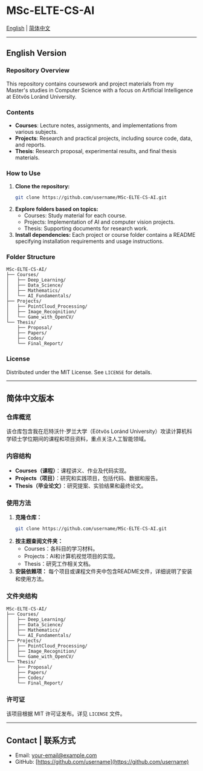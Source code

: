 # MSc-ELTE-CS-AI

[English](README.md#english-version) | [简体中文](README.md#chinese-version)

---

<div id="english-version"></div>

## English Version

### **Repository Overview**
This repository contains coursework and project materials from my Master's studies in Computer Science with a focus on Artificial Intelligence at Eötvös Loránd University.

### **Contents**
- **Courses**: Lecture notes, assignments, and implementations from various subjects.
- **Projects**: Research and practical projects, including source code, data, and reports.
- **Thesis**: Research proposal, experimental results, and final thesis materials.

### **How to Use**
1. **Clone the repository:**
   ```bash
   git clone https://github.com/username/MSc-ELTE-CS-AI.git
   ```
2. **Explore folders based on topics:**
   - Courses: Study material for each course.
   - Projects: Implementation of AI and computer vision projects.
   - Thesis: Supporting documents for research work.
3. **Install dependencies:** Each project or course folder contains a README specifying installation requirements and usage instructions.

### **Folder Structure**
```
MSc-ELTE-CS-AI/
├── Courses/
│   ├── Deep_Learning/
│   ├── Data_Science/
│   ├── Mathematics/
│   └── AI_Fundamentals/
├── Projects/
│   ├── PointCloud_Processing/
│   ├── Image_Recognition/
│   └── Game_with_OpenCV/
└── Thesis/
    ├── Proposal/
    ├── Papers/
    ├── Codes/
    └── Final_Report/
```

### **License**
Distributed under the MIT License. See `LICENSE` for details.

---

<div id="chinese-version"></div>

## 简体中文版本

### **仓库概览**
该仓库包含我在厄特沃什·罗兰大学（Eötvös Loránd University）攻读计算机科学硕士学位期间的课程和项目资料，重点关注人工智能领域。

### **内容结构**
- **Courses（课程）**：课程讲义、作业及代码实现。
- **Projects（项目）**：研究和实践项目，包括代码、数据和报告。
- **Thesis（毕业论文）**：研究提案、实验结果和最终论文。

### **使用方法**
1. **克隆仓库：**
   ```bash
   git clone https://github.com/username/MSc-ELTE-CS-AI.git
   ```
2. **按主题查阅文件夹：**
   - Courses：各科目的学习材料。
   - Projects：AI和计算机视觉项目的实现。
   - Thesis：研究工作相关文档。
3. **安装依赖项：** 每个项目或课程文件夹中包含README文件，详细说明了安装和使用方法。

### **文件夹结构**
```
MSc-ELTE-CS-AI/
├── Courses/
│   ├── Deep_Learning/
│   ├── Data_Science/
│   ├── Mathematics/
│   └── AI_Fundamentals/
├── Projects/
│   ├── PointCloud_Processing/
│   ├── Image_Recognition/
│   └── Game_with_OpenCV/
└── Thesis/
    ├── Proposal/
    ├── Papers/
    ├── Codes/
    └── Final_Report/
```

### **许可证**
该项目根据 MIT 许可证发布。详见 `LICENSE` 文件。

---

## Contact | 联系方式
- Email: your-email@example.com
- GitHub: [https://github.com/username](https://github.com/username)


